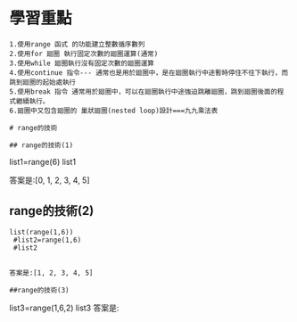 # 學習重點
```
1.使用range 函式 的功能建立整數循序數列
2.使用for 廻圈 執行固定次數的廻圈運算(通常)
3.使用while 廻圈執行沒有固定次數的廻圈運算
4.使用continue 指令--- 通常也是用於廻圈中，是在廻圈執行中途暫時停住不往下執行，而跳到廻圈的起始處執行
5.使用break 指令 通常用於廻圈中，可以在廻圈執行中途強迫跳離廻圈，跳到廻圈後面的程式繼續執行。
6.廻圈中又包含廻圈的 巢狀廻圈(nested loop)設計===九九乘法表

# range的技術
 
## range的技術(1)
```
list1=range(6)
list1


答案是:[0, 1, 2, 3, 4, 5]

## range的技術(2)
```
list(range(1,6))
 #list2=range(1,6)
 #list2


答案是:[1, 2, 3, 4, 5]

##range的技術(3)
```
list3=range(1,6,2)
list3
答案是:
